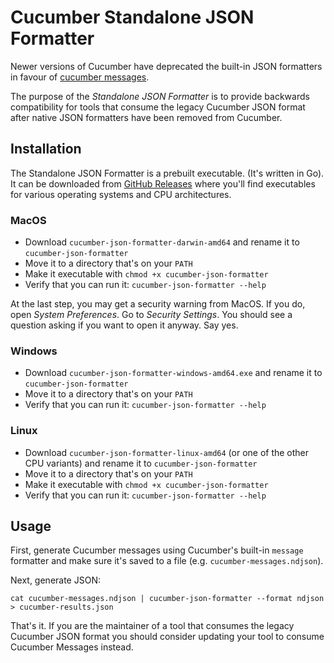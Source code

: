 # Cucumber Standalone JSON Formatter

Newer versions of Cucumber have deprecated the built-in JSON formatters in favour of [cucumber messages](../messages).

The purpose of the *Standalone JSON Formatter* is to provide backwards compatibility for tools that consume the legacy
Cucumber JSON format after native JSON formatters have been removed from Cucumber.

## Installation

The Standalone JSON Formatter is a prebuilt executable. (It's written in Go).
It can be downloaded from [GitHub Releases](https://github.com/cucumber/cucumber/releases/tag/cucumber-json-formatter%2Fv6.0.0)
where you'll find executables for various operating systems and CPU architectures.

### MacOS

* Download `cucumber-json-formatter-darwin-amd64` and rename it to `cucumber-json-formatter`
* Move it to a directory that's on your `PATH`
* Make it executable with `chmod +x cucumber-json-formatter`
* Verify that you can run it: `cucumber-json-formatter --help`

At the last step, you may get a security warning from MacOS. If you do, open *System Preferences*. Go to
*Security Settings*. You should see a question asking if you want to open it anyway. Say yes.  

### Windows

* Download `cucumber-json-formatter-windows-amd64.exe` and rename it to `cucumber-json-formatter`
* Move it to a directory that's on your `PATH`
* Verify that you can run it: `cucumber-json-formatter --help`

### Linux

* Download `cucumber-json-formatter-linux-amd64` (or one of the other CPU variants) and rename it to `cucumber-json-formatter`
* Move it to a directory that's on your `PATH`
* Make it executable with `chmod +x cucumber-json-formatter`
* Verify that you can run it: `cucumber-json-formatter --help`

## Usage

First, generate Cucumber messages using Cucumber's built-in `message` formatter and make sure it's saved to a file
(e.g. `cucumber-messages.ndjson`).

Next, generate JSON:

    cat cucumber-messages.ndjson | cucumber-json-formatter --format ndjson > cucumber-results.json

That's it. If you are the maintainer of a tool that consumes the legacy Cucumber JSON format you should consider
updating your tool to consume Cucumber Messages instead.
